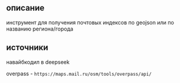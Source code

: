 ## описание
инструмент для получения почтовых индексов по geojson или по названию региона/города

## источники
навайбкодил в deepseek

overpass - `https://maps.mail.ru/osm/tools/overpass/api/`